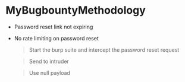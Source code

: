 # MyBugbountyMethodology

- Password reset link not expiring
- No rate limiting on password reset
    > Start the burp suite and intercept the password reset request
    
    > Send to intruder
   
    > Use null payload
